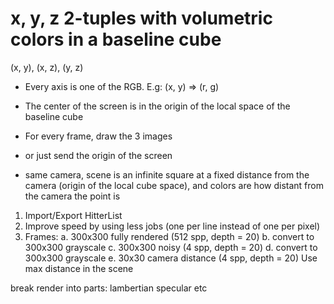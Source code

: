 # x, y, z 2-tuples with volumetric colors in a baseline cube

(x, y), (x, z), (y, z)

* Every axis is one of the RGB. E.g: (x, y) => (r, g)
* The center of the screen is in the origin of the local space of the baseline cube
* For every frame, draw the 3 images

* or just send the origin of the screen

* same camera, scene is an infinite square at a fixed distance from the camera (origin of the local cube space), and colors are how distant from the camera the point is

1. Import/Export HitterList
2. Improve speed by using less jobs (one per line instead of one per pixel)
3. Frames:
    a. 300x300 fully rendered (512 spp, depth = 20)
    b. convert to 300x300 grayscale
    c. 300x300 noisy (4 spp, depth = 20)
    d. convert to 300x300 grayscale
    e. 30x30 camera distance (4 spp, depth = 20)
        Use max distance in the scene

break render into parts:
  lambertian
  specular
  etc
